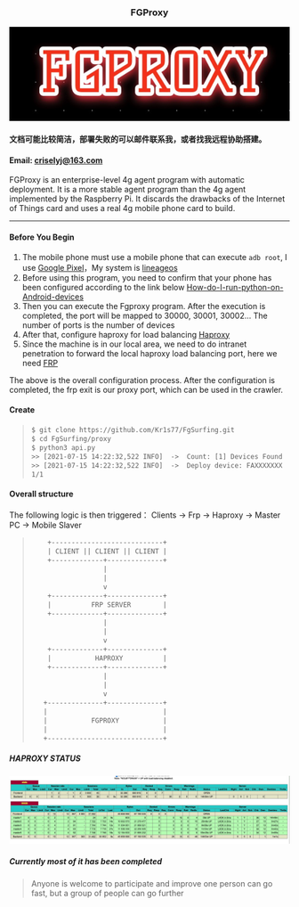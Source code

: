 <h3 align="center"> FGProxy </h2>

<p align="center"><img src="https://raw.githubusercontent.com/Kr1s77/FgSurfing/main/log.png" 
        alt="Master"></p>


#### 文档可能比较简洁，部署失败的可以邮件联系我，或者找我远程协助搭建。
#### Email: criselyj@163.com

FGProxy  is an enterprise-level 4g agent program with automatic deployment. It is a more stable agent program than the 4g agent implemented by the Raspberry Pi. It discards the drawbacks of the Internet of Things card and uses a real 4g mobile phone card to build.

---

#### Before You Begin
1. The mobile phone must use a mobile phone that can execute `adb root`, I use [Google Pixel](https://en.wikipedia.org/wiki/Pixel_(1st_generation))，My system is [lineageos](https://www.lineageos.org/) 
2. Before using this program, you need to confirm that your phone has been configured according to the link below [How-do-I-run-python-on-Android-devices](https://kr1s77.github.io/2021/7/12/How-do-I-run-python-on-Android-devices/)
3. Then you can execute the Fgproxy program. After the execution is completed, the port will be mapped to 30000, 30001, 30002... The number of ports is the number of devices 
4. After that, configure haproxy for load balancing [Haproxy](https://github.com/haproxy/haproxy)
5. Since the machine is in our local area, we need to do intranet penetration to forward the local haproxy load balancing port, here we need [FRP](https://github.com/fatedier/frp)

The above is the overall configuration process. After the configuration is completed, the frp exit is our proxy port, which can be used in the crawler. 

#### Create

>   ```shell
>   $ git clone https://github.com/Kr1s77/FgSurfing.git
>   $ cd FgSurfing/proxy
>   $ python3 api.py
>   >> [2021-07-15 14:22:32,522 INFO]  ->  Count: [1] Devices Found
>   >> [2021-07-15 14:22:32,522 INFO]  ->  Deploy device: FAXXXXXXX  1/1
>   ```

#### Overall structure

The following logic is then triggered：
Clients -> Frp -> Haproxy -> Master PC -> Mobile Slaver

>         +----------------------------+
>         | CLIENT || CLIENT || CLIENT |  
>         +-------------+--------------+
>                       |
>                       |
>                       v
>         +-------------+--------------+
>         |          FRP SERVER        |
>         +-------------+--------------+
>                       |
>                       |
>                       v
>         +-------------+--------------+
>         |           HAPROXY          |
>         +-------------+--------------+
>                       |
>                       |
>                       v
>        +--------------+--------------+
>        |                             |
>        |           FGPROXY           |
>        |                             |
>        +-----------------------------+

##### HAPROXY STATUS 
<p align="center"><img src="https://raw.githubusercontent.com/Kr1s77/FgSurfing/main/haproxy.png" alt="Master"></p>

##### Currently most of it has been completed
> Anyone is welcome to participate and improve
> one person can go fast, but a group of people can go further
